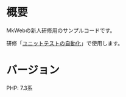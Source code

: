 # 概要

MkWebの新人研修用のサンプルコードです。

研修「[ユニットテストの自動化](https://docs.google.com/presentation/d/18XErtcM88qIOjaor2oaa-Tu2MmNLFMM4tWvYyxvHQEM/edit?usp=sharing)」で使用します。


# バージョン

PHP: 7.3系
 

